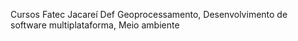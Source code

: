 Cursos Fatec Jacareí Def Geoprocessamento, Desenvolvimento de software multiplataforma, Meio ambiente
